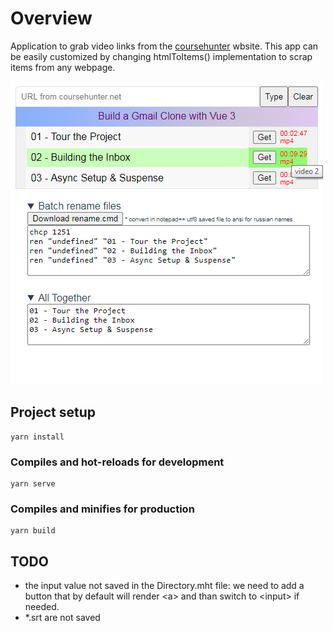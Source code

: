 # Overview

Application to grab video links from the [coursehunter](https://coursehunter.net) wbsite. This app can be easily customized by changing htmlToItems() implementation to scrap items from any webpage.

![](src/assets/preview.png)

## Project setup
```
yarn install
```

### Compiles and hot-reloads for development
```
yarn serve
```

### Compiles and minifies for production
```
yarn build
```

## TODO

* the input value not saved in the Directory.mht file: we need to add a button that by default will render &lt;a> and than switch to &lt;input> if needed.
* *.srt are not saved

